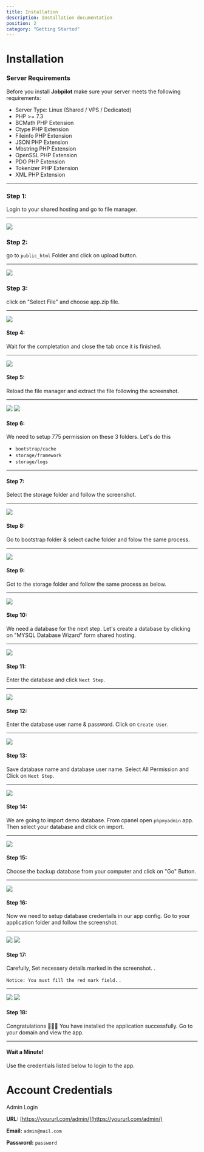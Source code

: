 ```yaml
---
title: Installation
description: Installation documentation
position: 2
category: "Getting Started"
---
```


# Installation

### Server Requirements

Before you install **Jobpilot** make sure your server meets the following requirements:

- Server Type: Linux (Shared / VPS / Dedicated)
- PHP >= 7.3
- BCMath PHP Extension
- Ctype PHP Extension
- Fileinfo PHP Extension
- JSON PHP Extension
- Mbstring PHP Extension
- OpenSSL PHP Extension
- PDO PHP Extension
- Tokenizer PHP Extension
- XML PHP Extension

<call-out-block type="info">
<template>

### Setup Laravel on Cpanel:

If you want to host laravel application on shared hosting, you can headover to this article or watch the video above. [Setup laravel on Shared Hosting](https://medium.com/backenders-club/how-to-host-a-laravel-project-on-a-shared-hosting-via-cpanel-d955d32c528e)
</template>
</call-out-block>

<call-out-block type="success">
<template>

### Setup on Laravel on Cloud?

If you want to host laravel application on cloud, you can headover to this article. [Setup laravel on Cloud](https://www.digitalocean.com/community/tutorials/how-to-install-and-configure-laravel-with-nginx-on-ubuntu-20-04)
</template>
</call-out-block>

---

### Step 1:

Login to your shared hosting and go to file manager.

---

![](/docs/jobpilot/install/s1.png)

### Step 2:

go to `public_html` Folder and click on upload button.

---

![](/docs/jobpilot/install/s2.png)

### Step 3:

click on "Select File" and choose app.zip file.

---

![](/docs/jobpilot/install/s3.png)

#### Step 4:

Wait for the completation and close the tab once it is finished.

---

![](/docs/jobpilot/install/s4.png)

#### Step 5:

Reload the file manager and extract the file following the screenshot.

---

![](/docs/jobpilot/install/s5.png) ![](/docs/jobpilot/install/s5_2.png)

#### Step 6:

We need to setup 775 permission on these 3 folders. Let's do this

- `bootstrap/cache`
- `storage/framework`
- `storage/logs`

---

#### Step 7:

Select the storage folder and follow the screenshot.

---

![](/docs/jobpilot/install/s7.png)

#### Step 8:

Go to bootstrap folder & select cache folder and folow the same process.

---

![](/docs/jobpilot/install/s8.png)

#### Step 9:

Got to the storage folder and follow the same process as below.

---

![](/docs/jobpilot/install/s9.png)

#### Step 10:

We need a database for the next step. Let's create a database by clicking on "MYSQL Database Wizard" form shared hosting.

---

![](/docs/jobpilot/install/s11.png)

#### Step 11:

Enter the database and click `Next Step`.

---

![](/docs/jobpilot/install/s12.png)

#### Step 12:

Enter the database user name & password. Click on `Create User`.

---

![](/docs/jobpilot/install/s13.png)

#### Step 13:

Save database name and database user name. Select All Permission and Click on `Next Step`.

---

![](/docs/jobpilot/install/s14.png)

#### Step 14:

We are going to import demo database. From cpanel open `phpmyadmin` app. Then select your database and click on import.

---

![](/docs/jobpilot/install/s18.png)

#### Step 15:

Choose the backup database from your computer and click on "Go" Button.

---

![](/docs/jobpilot/install/s19.png)

#### Step 16:

Now we need to setup database credentails in our app config. Go to your application folder and follow the screenshot.

---

![](/docs/jobpilot/install/s15.png) ![](/docs/jobpilot/install/s16.png)

#### Step 17:

Carefully, Set necessery details marked in the screenshot. .

`Notice: You must fill the red mark field.` .

---

![](/docs/jobpilot/install/s17.png) ![](/docs/jobpilot/install/s20.png)

#### Step 18:

Congratulations 🎉🎉🎉 You have installed the application successfully. Go to your domain and view the app.

---

#### Wait a Minute!

Use the credentials listed below to login to the app.

# Account Credentials

Admin Login

**URL:** [https://yoururl.com/admin/](https://yoururl.com/admin/)

**Email:** `admin@mail.com`

**Password:** `password`

<hightlight-block>
<template>

# Hosting Recommendation

We recommend you to setup this application on cloud server. Cloud server is great for SPA, in terms of speed, security and scalibitly.

We recommend Digitalocean, Vultr, Linode and AWS

[Bluehost Shared Hosting](https://www.bluehost.com/track/webzakir/)
[Digitalocean Cloud Hosting](https://m.do.co/c/44ed55706f71)

</template>
</hightlight-block>
